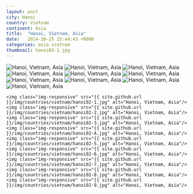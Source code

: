 ```yaml
---
layout: post
city: Hanoi
country: Vietnam
continent: Asia
title:  "Hanoi, Vietnam, Asia"
date:   2014-10-25 15:44:43 +0000
categories: asia vietnam
thumbnail: hanoi02-1.jpg
---
```


<div class="img-container">
	<img class="img-responsive" src="{{ site.github.url }}/img/countries/vietnam/hanoi01-1.jpg" alt="Hanoi, Vietnam, Asia"/>
	<img class="img-responsive" src="{{ site.github.url }}/img/countries/vietnam/hanoi01-2.jpg" alt="Hanoi, Vietnam, Asia"/>
	<img class="img-responsive" src="{{ site.github.url }}/img/countries/vietnam/hanoi01-3.jpg" alt="Hanoi, Vietnam, Asia"/>
	<img class="img-responsive" src="{{ site.github.url }}/img/countries/vietnam/hanoi01-4.jpg" alt="Hanoi, Vietnam, Asia"/>
	<img class="img-responsive" src="{{ site.github.url }}/img/countries/vietnam/hanoi01-5.jpg" alt="Hanoi, Vietnam, Asia"/>
	<img class="img-responsive" src="{{ site.github.url }}/img/countries/vietnam/hanoi01-6.jpg" alt="Hanoi, Vietnam, Asia"/>
	<img class="img-responsive" src="{{ site.github.url }}/img/countries/vietnam/hanoi01-7.jpg" alt="Hanoi, Vietnam, Asia"/>
	<img class="img-responsive" src="{{ site.github.url }}/img/countries/vietnam/hanoi01-8.jpg" alt="Hanoi, Vietnam, Asia"/>
	<img class="img-responsive" src="{{ site.github.url }}/img/countries/vietnam/hanoi01-9.jpg" alt="Hanoi, Vietnam, Asia"/>
	<img class="img-responsive" src="{{ site.github.url }}/img/countries/vietnam/hanoi01-10.jpg" alt="Hanoi, Vietnam, Asia"/>

	<img class="img-responsive" src="{{ site.github.url }}/img/countries/vietnam/hanoi02-1.jpg" alt="Hanoi, Vietnam, Asia"/>
	<img class="img-responsive" src="{{ site.github.url }}/img/countries/vietnam/hanoi02-2.jpg" alt="Hanoi, Vietnam, Asia"/>
	<img class="img-responsive" src="{{ site.github.url }}/img/countries/vietnam/hanoi02-3.jpg" alt="Hanoi, Vietnam, Asia"/>
	<img class="img-responsive" src="{{ site.github.url }}/img/countries/vietnam/hanoi02-4.jpg" alt="Hanoi, Vietnam, Asia"/>
	<img class="img-responsive" src="{{ site.github.url }}/img/countries/vietnam/hanoi02-5.jpg" alt="Hanoi, Vietnam, Asia"/>
	<img class="img-responsive" src="{{ site.github.url }}/img/countries/vietnam/hanoi02-6.jpg" alt="Hanoi, Vietnam, Asia"/>
	<img class="img-responsive" src="{{ site.github.url }}/img/countries/vietnam/hanoi02-7.jpg" alt="Hanoi, Vietnam, Asia"/>
	<img class="img-responsive" src="{{ site.github.url }}/img/countries/vietnam/hanoi02-8.jpg" alt="Hanoi, Vietnam, Asia"/>
	<img class="img-responsive" src="{{ site.github.url }}/img/countries/vietnam/hanoi02-9.jpg" alt="Hanoi, Vietnam, Asia"/>
</div>
